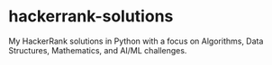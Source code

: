 # hackerrank-solutions
My HackerRank solutions in Python with a focus on Algorithms, Data Structures, Mathematics, and AI/ML challenges.

